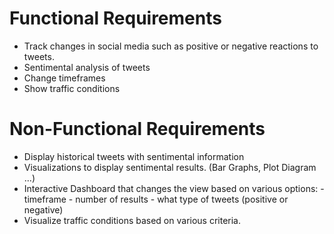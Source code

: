 # Functional Requirements

- Track changes in social media such as positive or negative reactions to tweets.
- Sentimental analysis of tweets
- Change timeframes
- Show traffic conditions

# Non-Functional Requirements

- Display historical tweets with sentimental information
- Visualizations to display sentimental results. (Bar Graphs, Plot Diagram ...)
- Interactive Dashboard that changes the view based on various options:
        - timeframe
        - number of results
        - what type of tweets (positive or negative)
- Visualize traffic conditions based on various criteria.
